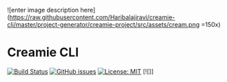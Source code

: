![enter image description here](https://raw.githubusercontent.com/Haribalajiravi/creamie-cli/master/project-generator/creamie-project/src/assets/cream.png =150x)
# Creamie CLI
[![Build Status](https://travis-ci.org/Haribalajiravi/creamie-cli.svg?branch=master)](https://travis-ci.org/Haribalajiravi/creamie-cli) [![GitHub issues](https://img.shields.io/github/issues/Haribalajiravi/creamie-cli)](https://github.com/Haribalajiravi/creamie-cli/issues) [![License: MIT](https://img.shields.io/badge/License-MIT-yellow.svg)](https://opensource.org/licenses/MIT) [![]]


<!--stackedit_data:
eyJoaXN0b3J5IjpbLTcyNjMxNDM4NiwtMTMxNTU0NzEyNywtNz
I0MTkzOTA4LC00NTkxNDEwMTZdfQ==
-->